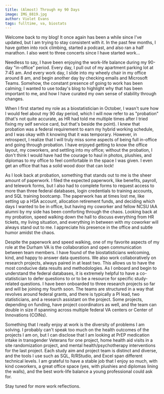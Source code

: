 ```yaml
---
title: (Almost) Through my 90 Days
image: IMG_8819.jpg
author: Violet Evans
tags: fulltime, va, biostats
---
```


Welcome back to my blog! It once again has been a while since I've updated, but I am trying to stay consistent with it. In the past few months, I have gotten into rock climbing, started a podcast, and also ran a half marathon. I also went to three concerts since I have started work...

Needless to say, I have been enjoying the work-life balance during my 90-day "in-office" period. Every day, I pull out of my apartment parking lot at 7:45 am. And every work day, I slide into my wheely chair in my office around 8 am, and begin another day by checking emails and Microsoft Teams. Somehow, the constant presence of going to work has been calming; I wanted to use today's blog to highlight why that has been important to me, and how I have curated my own sense of stability through changes. 

When I first started my role as a biostatistician in October, I wasn't sure how I would feel about my 90 day period, which I will now refer to as "probation" (that's not quite accurate, as HR had told me multiple times after I tried fixing my self service card, but that's beside the point). I knew that probation was a federal requirement to earn my hybrid working schedule, and I was okay with it knowing that it was temporary. However, in retrospect, I realize that I will truly miss some aspects of being full in-office and going through probation. I have enjoyed getting to know the office layout, my coworkers, and settling into my office; without the probation, I don't think I would have had the courage to haul in photos, plushies, and diplomas to my office to feel comfortable in the space I was given. I even get an office that has a solid wood door that can lock!

As I look back at probation, something that stands out to me is the sheer amount of paperwork. I filed the expected paperwork, like benefits, payroll, and telework forms, but I also had to complete forms to request access to more than three federal databases, login credentials to training accounts, and SQL training bootcamp. The paperwork has at times lost me, like setting up a HSA account, allocation retirement funds, and deciding which days I wanted to be in office, but having my coworker and fellow NCSU IAA alumni by my side has been comforting through the chaos. Looking back at my probation, speed walking down the hall to discuss everything from HR tickets, my living situation, and everything in between with my coworker will always stand out to me. I appreciate his presence in the office and subtle humor amidst the chaos.

Despite the paperwork and speed walking, one of my favorite aspects of my role at the Durham VA is the collaboration and open communication between team members. I have found of the biostatisticians welcoming, kind, and happy to answer data questions. We also work collaboratively on research projects, always paired in at least two. This allows us to have the most conducive data results and methodologies. As I onboard and begin to understand the federal databases, it is extremely helpful to have a co-statistician to defer questions to or to be a resource for specific study-related questions. I have been onboarded to three research projects so far and will be joining my fourth soon. The teams are structured in a way that revolves around federal grants, and there is typically a PI lead, two statisticians, and a research assistant on the project. Some projects, depending on funding, have project coordinators as well, and the team can double in size if spanning across multiple federal VA centers or Center of Innovations (COINs).

Something that I really enjoy at work is the diversity of problems I am solving. I probably can't speak too much on the health outcomes of the projects I am on, but I can disclose that I am looking at PrEP medication intake in transgender Veterans for one project, home health aid visits in a site randomization project, and mental health/psychotherapy interventions for the last project. Each study aim and project team is distinct and diverse, and the tools I use such as SQL, R/RStudio, and Excel span different technical levels. I am grateful to have a stable job that I enjoy so much, with kind coworkers, a great office space (yes, with plushies and diplomas lining the walls), and the best work-life balance a young professional could ask for. 

Stay tuned for more work reflections. 